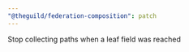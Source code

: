 ```yaml
---
"@theguild/federation-composition": patch
---
```


Stop collecting paths when a leaf field was reached
